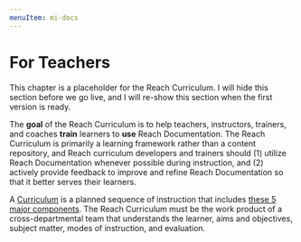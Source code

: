 ```yaml
---
menuItem: mi-docs
---
```


# For Teachers

This chapter is a placeholder for the Reach Curriculum. I will hide this section before we go live, and I will re-show this section when the first version is ready.

The **goal** of the Reach Curriculum is to help teachers, instructors, trainers, and coaches **train** learners to **use** Reach Documentation. The Reach Curriculum is primarily a learning framework rather than a content repository, and Reach curriculum developers and trainers should (1) utilize Reach Documentation whenever possible during instruction, and (2) actively provide feedback to improve and refine Reach Documentation so that it better serves their learners.

A [Curriculum](https://en.wikipedia.org/wiki/Curriculum) is a planned sequence of instruction that includes [these 5 major components](https://www.shareyouressays.com/knowledge/5-major-components-of-a-curriculum/100348). The Reach Curriculum must be the work product of a cross-departmental team that understands the learner, aims and objectives, subject matter, modes of instruction, and evaluation. 